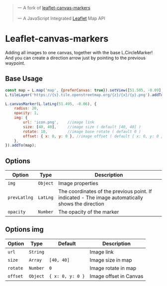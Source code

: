 > 一 A fork of [leaflet-canvas-markers](https://github.com/lipton-ice-tea/leaflet-canvas-markers)
> 
> 一 A JavaScript Integrated [Leaflet](https://github.com/Leaflet/Leaflet) Map API

# Leaflet-canvas-markers
Adding all images to one canvas, together with the base L.CircleMarker!
And you can create a direction arrow just by pointing to the previous waypoint.

## Base Usage
```javascript
const map = L.map('map', {preferCanvas: true}).setView([51.505, -0.09], 13);
L.tileLayer('https://{s}.tile.openstreetmap.org/{z}/{x}/{y}.png').addTo(map);

L.canvasMarker(L.latLng(51.495, -0.06), {
    radius: 20,
    opacity: 1,
    img: {
        url: 'icon.png',    //image link
        size: [40, 40],     //image size ( default [40, 40] )
        rotate: 10,         //image base rotate ( default 0 )
        offset: { x: 0, y: 0 }, //image offset ( default { x: 0, y: 0 } )
    },
}).addTo(map);
```

## Options
| Option | Type | Description |
| --- | --- | --- |
| `img` | `Object` | Image properties |
| `prevLatlng` | `LatLng` | The coordinates of the previous point. If indicated - The image automatically shows the direction |
| `opacity` | `Number` | The opacity of the marker |

## Options img
| Option | Type | Default | Description |
| --- | --- | --- | --- |
| `url` | `String` |     | Image link |
| `size` | `Array` | `[40, 40]` | Image size in map |
| `rotate` | `Number` | `0` | Image rotate in map |
| `offset` | `Object` | `{ x: 0, y: 0 }` | Image offset in Canvas |